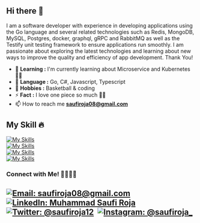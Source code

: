 ## Hi there 👋
I am a software developer with experience in developing applications using the Go language and several related technologies such as Redis, MongoDB, MySQL, Postgres, docker, graphql, gRPC and RabbitMQ as well as the Testify unit testing framework to ensure applications run smoothly.
I am passionate about exploring the latest technologies and learning about new ways to improve the quality and efficiency of app development. Thank You!

- 🌱 **Learning :** I'm currently learning about Microservice and Kubernetes :man_technologist:
- 🔭 **Language :** Go, C#, Javascript, Typescript
- 💬 **Hobbies :** Basketball & coding
- ⚡ **Fact :** I love one piece so much :pirate_flag:
- 📫 How to reach me **saufiroja08@gmail.com**

## My Skill 🔥
[![My Skills](https://skillicons.dev/icons?i=go,cs,js,ts)](https://skillicons.dev) </br>
[![My Skills](https://skillicons.dev/icons?i=docker,kubernetes,grafana,git)](https://skillicons.dev) </br>
[![My Skills](https://skillicons.dev/icons?i=mysql,mongodb,postgres,redis,elasticsearch)](https://skillicons.dev) </br>
[![My Skills](https://skillicons.dev/icons?i=dotnet,rabbitmq,prometheus,kafka,postman,graphql)](https://skillicons.dev) </br>

### Connect with Me! 🫱🏻‍🫲🏼
[![Email: saufiroja08@gmail.com](https://img.shields.io/badge/Gmail-D14836?style=for-the-badge&logo=gmail&logoColor=white)](mailto:saufiroja08@gmail.com)&nbsp;
[![LinkedIn: Muhammad Saufi Roja](https://img.shields.io/badge/LinkedIn-0077B5?style=for-the-badge&logo=linkedin&logoColor=white)]((https://www.linkedin.com/in/muhammad-saufi-roja-11427a1b8/))&nbsp;
[![Twitter: @saufiroja12](https://img.shields.io/badge/Twitter-1DA1F2?style=for-the-badge&logo=twitter&logoColor=white)](https://twitter.com/saufiroja12)&nbsp;
[![Instagram: @saufiroja_](https://img.shields.io/badge/Instagram-E4405F?style=for-the-badge&logo=instagram&logoColor=white)](https://www.instagram.com/saufiroja_/)&nbsp;
---
<!--
[![Discord: Zeen#5482](https://img.shields.io/badge/Discord-7289DA?style=for-the-badge&logo=discord&logoColor=white)](https://discord.com/users/706507324642295809)&nbsp;
**saufiroja/saufiroja** is a ✨ _special_ ✨ repository because its `README.md` (this file) appears on your GitHub profile.

Here are some ideas to get you started:

- 🔭 I’m currently working on ...
- 🌱 I’m currently learning ...
- 👯 I’m looking to collaborate on ...
- 🤔 I’m looking for help with ...
- 💬 Ask me about ...
- 📫 How to reach me: ...
- 😄 Pronouns: ...
- ⚡ Fun fact: ...
-->
